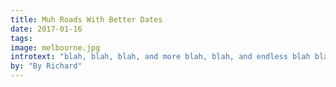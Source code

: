 ```yaml
---
title: Muh Roads With Better Dates
date: 2017-01-16
tags:
image: melbourne.jpg
introtext: "blah, blah, blah, and more blah, blah, and endless blah blah, blah, because blah, blah, blah goes on for ever and ever and ever."
by: "By Richard"
---
```


<style>
    .full-hero {
        background: url("/images/blog-images/melbourne.jpg");
        background-size: cover;
        }
</style>